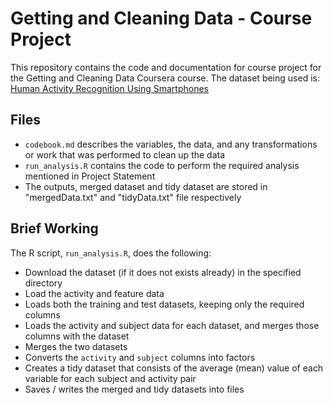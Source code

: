 # Getting and Cleaning Data - Course Project

This repository contains the code and documentation for course project for the Getting and Cleaning Data Coursera course.
The dataset being used is: [Human Activity Recognition Using Smartphones](http://archive.ics.uci.edu/ml/datasets/Human+Activity+Recognition+Using+Smartphones)

## Files
 * `codebook.md` describes the variables, the data, and any transformations or work that was performed to clean up the data
 * `run_analysis.R` contains the code to perform the required analysis mentioned in Project Statement
 * The outputs, merged dataset and tidy dataset are stored in "mergedData.txt" and "tidyData.txt" file respectively

## Brief Working
The R script, `run_analysis.R`, does the following:  

 * Download the dataset (if it does not exists already) in the specified directory
 * Load the activity and feature data
 * Loads both the training and test datasets, keeping only the required columns
 * Loads the activity and subject data for each dataset, and merges those columns with the dataset
 * Merges the two datasets
 * Converts the `activity` and `subject` columns into factors
 * Creates a tidy dataset that consists of the average (mean) value of each variable for each subject and activity pair
 * Saves / writes the merged and tidy datasets into files